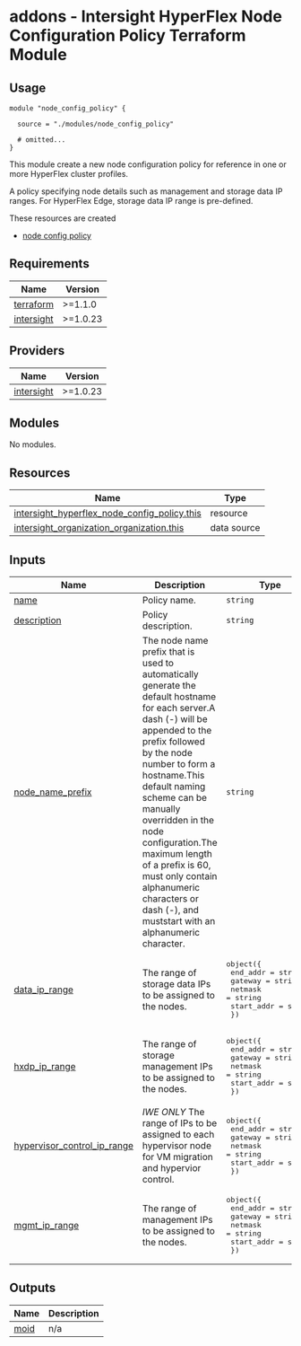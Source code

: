 # addons - Intersight HyperFlex Node Configuration Policy Terraform Module

## Usage

```hcl
module "node_config_policy" {

  source = "./modules/node_config_policy"

  # omitted...
}
```

This module create a new node configuration policy for reference in one or more HyperFlex cluster profiles.

A policy specifying node details such as management and storage data IP ranges. For HyperFlex Edge, storage data IP range is pre-defined.

These resources are created
* [node config policy](https://registry.terraform.io/providers/CiscoDevNet/intersight/latest/docs/resources/hyperflex_node_config_policy)

<!-- BEGINNING OF PRE-COMMIT-TERRAFORM DOCS HOOK -->
## Requirements

| Name | Version |
|------|---------|
| <a name="requirement_terraform"></a> [terraform](#requirement\_terraform) | >=1.1.0 |
| <a name="requirement_intersight"></a> [intersight](#requirement\_intersight) | >=1.0.23 |

## Providers

| Name | Version |
|------|---------|
| <a name="provider_intersight"></a> [intersight](#provider\_intersight) | >=1.0.23 |

## Modules

No modules.

## Resources

| Name | Type |
|------|------|
| [intersight_hyperflex_node_config_policy.this](https://registry.terraform.io/providers/CiscoDevNet/intersight/latest/docs/resources/hyperflex_node_config_policy) | resource |
| [intersight_organization_organization.this](https://registry.terraform.io/providers/CiscoDevNet/intersight/latest/docs/data-sources/organization_organization) | data source |

## Inputs

| Name | Description | Type | Default | Required |
|------|-------------|------|---------|:--------:|
| <a name="input_name"></a> [name](#input\_name) | Policy name. | `string` | `""` | yes |
| <a name="input_description"></a> [description](#input\_description) | Policy description. | `string` | `""` | no |
| <a name="input_node_name_prefix"></a> [node\_name\_prefix](#input\_node\_name\_prefix) | The node name prefix that is used to automatically generate the default hostname for each server.A dash (-) will be appended to the prefix followed by the node number to form a hostname.This default naming scheme can be manually overridden in the node configuration.The maximum length of a prefix is 60, must only contain alphanumeric characters or dash (-), and muststart with an alphanumeric character. | `string` | `""` | yes |
| <a name="input_data_ip_range"></a> [data\_ip\_range](#input\_data\_ip\_range) | The range of storage data IPs to be assigned to the nodes. | <pre>object({<br>    end_addr  = string<br>    gateway        = string<br>    netmask  = string<br>    start_addr  = string<br>  })</pre> | n/a | yes |
| <a name="input_hxdp_ip_range"></a> [hxdp\_ip\_range](#input\_hxdp\_ip\_range) | The range of storage management IPs to be assigned to the nodes. | <pre>object({<br>    end_addr  = string<br>    gateway        = string<br>    netmask  = string<br>    start_addr  = string<br>  })</pre> | n/a | yes |
| <a name="input_hypervisor_control_ip_range"></a> [hypervisor\_control\_ip\_range](#input\_hypervisor\_control\_ip\_range) | *IWE ONLY* The range of IPs to be assigned to each hypervisor node for VM migration and hypervior control. | <pre>object({<br>    end_addr  = string<br>    gateway        = string<br>    netmask  = string<br>    start_addr  = string<br>  })</pre> | n/a | no |
| <a name="input_mgmt_ip_range"></a> [mgmt\_ip\_range](#input\mgmt\_ip\_range) | The range of management IPs to be assigned to the nodes.  | <pre>object({<br>    end_addr  = string<br>    gateway        = string<br>    netmask  = string<br>    start_addr  = string<br>  })</pre> | n/a | yes |

## Outputs

| Name | Description |
|------|-------------|
| <a name="output_moid"></a> [moid](#output\_moid) | n/a |
<!-- END OF PRE-COMMIT-TERRAFORM DOCS HOOK -->
